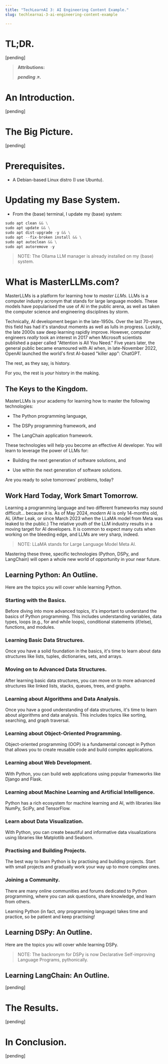 ```yaml
---
title: "TechLearnAI 3: AI Engineering Content Example."
slug: techlearnai-3-ai-engineering-content-example

---
```


# TL;DR.

\[pending\]

> **Attributions:**
> 
> ***pending ↗.***

# An Introduction.

\[pending\]

# The Big Picture.

\[pending\]

# Prerequisites.

* A Debian-based Linux distro (I use Ubuntu).
    

# Updating my Base System.

* From the (base) terminal, I update my (base) system:
    

```python
sudo apt clean && \
sudo apt update && \
sudo apt dist-upgrade -y && \
sudo apt --fix-broken install && \
sudo apt autoclean && \
sudo apt autoremove -y
```

> NOTE: The Ollama LLM manager is already installed on my (base) system.

# What is MasterLLMs.com?

MasterLLMs is a platform for learning how to *master LLMs*. LLMs is a computer industry acronym that stands for large language models. These models have popularised the use of AI in the public arena, as well as taken the computer science and engineering disciplines by storm.

Technically, AI development began in the late-1950s. Over the last 70-years, this field has had it's standout moments as well as lulls in progress. Luckily, the late 2000s saw deep learning rapidly improve. However, computer engineers *really* took an interest in 2017 when Microsoft scientists published a paper called "Attention is All You Need." Five years later, the general public became enamoured with AI when, in late-November 2022, OpenAI launched the world's first AI-based "killer app": ChatGPT.

The rest, as they say, is history.

For you, the rest is *your* history in the making.

## The Keys to the Kingdom.

MasterLLMs is your academy for learning how to master the following technologies:

* The Python programming language,
    
* The DSPy programming framework, and
    
* The LangChain application framework.
    

These technologies will help you become an effective AI developer. You will learn to leverage the power of LLMs for:

* Building the next generation of software solutions, and
    
* Use within the next generation of software solutions.
    

Are you ready to solve tomorrows' problems, today?

## Work Hard Today, Work Smart Tomorrow.

Learning a programming language and two different frameworks may sound difficult... because it is. As of May 2024, *modern* AI is only 14-months old, AL (After Leak, or since March 2023 when the LLaMA model from Meta was leaked to the public.) The relative youth of the LLM industry results in a moving target for AI developers. It is common to expect many cuts when working on the bleeding edge, and LLMs are very sharp, indeed.

> NOTE: LLaMA stands for Large Language Model Meta AI.

Mastering these three, specific technologies (Python, DSPy, and LangChain) will open a whole new world of opportunity in your near future.

## Learning Python: An Outline.

Here are the topics you will cover while learning Python.

### Starting with the Basics.

Before diving into more advanced topics, it's important to understand the basics of Python programming. This includes understanding variables, data types, loops (e.g., for and while loops), conditional statements (if/else), functions, and modules.

### Learning Basic Data Structures.

Once you have a solid foundation in the basics, it's time to learn about data structures like lists, tuples, dictionaries, sets, and arrays.

### Moving on to Advanced Data Structures.

After learning basic data structures, you can move on to more advanced structures like linked lists, stacks, queues, trees, and graphs.

### Learning about Algorithms and Data Analysis.

Once you have a good understanding of data structures, it's time to learn about algorithms and data analysis. This includes topics like sorting, searching, and graph traversal.

### Learning about Object-Oriented Programming.

Object-oriented programming (OOP) is a fundamental concept in Python that allows you to create reusable code and build complex applications.

### Learning about Web Development.

With Python, you can build web applications using popular frameworks like Django and Flask.

### Learning about Machine Learning and Artificial Intelligence.

Python has a rich ecosystem for machine learning and AI, with libraries like NumPy, SciPy, and TensorFlow.

### Learn about Data Visualization.

With Python, you can create beautiful and informative data visualizations using libraries like Matplotlib and Seaborn.

### Practising and Building Projects.

The best way to learn Python is by practising and building projects. Start with small projects and gradually work your way up to more complex ones.

### Joining a Community.

There are many online communities and forums dedicated to Python programming, where you can ask questions, share knowledge, and learn from others.

Learning Python (in fact, *any* programming language) takes time and practice, so be patient and keep practising!

## Learning DSPy: An Outline.

Here are the topics you will cover while learning DSPy.

> NOTE: The backronym for DSPy is now Declarative Self-improving Language Programs, pythonically.

## Learning LangChain: An Outline.

\[pending\]

# The Results.

\[pending\]

# In Conclusion.

\[pending\]